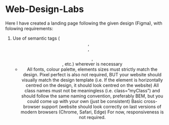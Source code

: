 # Web-Design-Labs
Here I have created a landing page following the given design (Figma), with folowing requirements:
1. Use of semantic tags (<header>, <nav>, <ul>, <footer>, etc.) wherever is necessary
2. All fonts, colour palette, elements sizes must strictly match the design.
Pixel perfect is also not required, BUT your website should visually match the design template (i.e. If the element is horizontally centred on the design, it should look centred on the website)
All class names must not be meaningless (i.e. class=”myClass”) and should follow the same naming convention, preferably BEM, but you could come up with your own (just be consistent)
Basic cross-browser support (website should look correctly on last versions of modern browsers (Chrome, Safari, Edge)
For now, responsiveness is not required.

